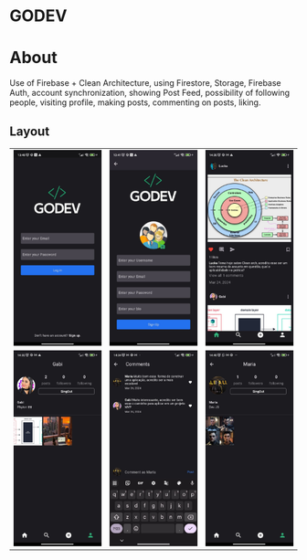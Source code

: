 # GODEV

# About 

Use of Firebase + Clean Architecture, using Firestore, Storage, Firebase Auth, account synchronization, showing Post Feed, possibility of following people, visiting profile, making posts, commenting on posts, liking.

## Layout 
<table>
  <tr>
    <td><img src="https://github.com/Luckka/GODEV/blob/main/assets/godev6.jpeg" width="300"></td>
    <td><img src="https://github.com/Luckka/GODEV/blob/main/assets/godev5.jpeg" width="300"></td>
    <td><img src="https://github.com/Luckka/GODEV/blob/main/assets/godev4.jpeg" width="300"></td>
  </tr>
   <tr>
    <td><img src="https://github.com/Luckka/GODEV/blob/main/assets/godev3.jpeg" width="300"></td>
    <td><img src="https://github.com/Luckka/GODEV/blob/main/assets/godev2.jpeg" width="300"></td>
    <td><img src="https://github.com/Luckka/GODEV/blob/main/assets/godev1.jpeg" width="300"></td>
  </tr>
</table>


